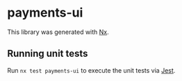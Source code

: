 # payments-ui

This library was generated with [Nx](https://nx.dev).

## Running unit tests

Run `nx test payments-ui` to execute the unit tests via [Jest](https://jestjs.io).
